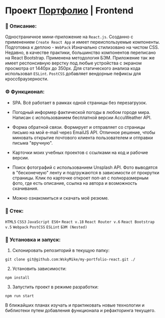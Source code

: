 # Проект [Портфолио](https://mikewsky.tw1.ru/) | Frontend

### 📜 Описание:
Одностраничное мини-приложение на `React.js`. Созданно с применением `Create React App` и имеет переиспользуемые компоненты. Подготовка к деплою - `WebPack` Изначально cтилизовано на чистом CSS. Недавно, в качестве практики, большинство компонентов переписано на React Bootstrap. Применена методология БЭМ. Приложение так же имеет респонсивную верстку под любые устройства с экраном просмотра от 1440px до 350px. Для статического анализа кода использовал `ESLint`. `PostCSS` добавляет вендорные пефиксы для кроссбраузерности.

### ⚙️ Функционал:
* SPA. Всё работает в рамках одной страницы без перезагрузок.

* Погодный информер фактической погоды в любом городе мира. Написан с использованием бесплатной версии AccuWeather API.

* Форма обратной связи. Формирует и отправляет со страницы письмо на мой e-mail через EmailJS API. Отличное решение, чтобы миновать открытие почтового клиента пользователем и отправки письма "вручную".

* Карточки моих учебных проектов с ссылками на код и рабочие версии.

* Поиск фотографий с использованием Unsplash API. Фото выводятся в "бесконечеую" ленту и подгружаются в зависимости от прокрутки страницы. Клик по карточке откроет поп-ап с полноразмерным фото, где есть описание, ссылка на автора и возможность скачивания. 

* Можно ознакомиться и скачать моё резюме.

### 🥞 Стек:

`HTML5` `CSS3` `JavaScript ES6+` `React v.18` `React Router v.6` `React Bootstrap v.5` `Webpack` `PostCSS` `ESLint` `БЭМ (Nested)` 

### 💽 Установка и запуск:

1. Склонировать репозиторий в текущую папку:

```git clone git@github.com:WskyMike/my-portfolio-react.git ./```

2. Установить зависимости:

```npm install```

3. Запустить проект в режиме разработки:

```npm run start```

В ближайших планах изучать и практиковать новые технологии и библиотеки путем добавления функционала и рефакторинга текущего.

